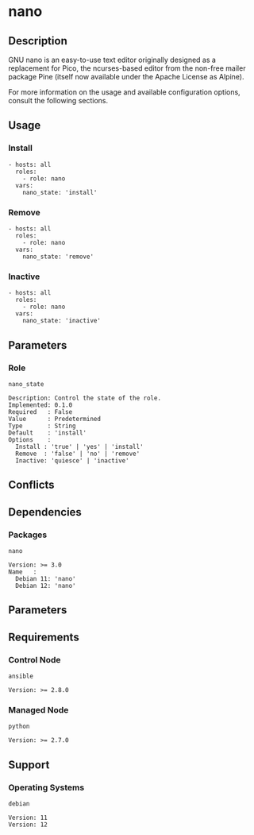 # nano

## Description

GNU nano is an easy-to-use text editor originally designed as a replacement for
Pico, the ncurses-based editor from the non-free mailer package Pine (itself now
available under the Apache License as Alpine).

For more information on the usage and available configuration options,
consult the following sections.

## Usage

### Install

```
- hosts: all
  roles:
    - role: nano
  vars:
    nano_state: 'install'
```

### Remove

```
- hosts: all
  roles:
    - role: nano
  vars:
    nano_state: 'remove'
```

### Inactive

```
- hosts: all
  roles:
    - role: nano
  vars:
    nano_state: 'inactive'
```

## Parameters

### Role

`nano_state`

    Description: Control the state of the role.
    Implemented: 0.1.0
    Required   : False
    Value      : Predetermined
    Type       : String
    Default    : 'install'
    Options    :
      Install : 'true' | 'yes' | 'install'
      Remove  : 'false' | 'no' | 'remove'
      Inactive: 'quiesce' | 'inactive'

## Conflicts

## Dependencies

### Packages

`nano`

    Version: >= 3.0
    Name   :
      Debian 11: 'nano'
      Debian 12: 'nano'

## Parameters

## Requirements

### Control Node

`ansible`

    Version: >= 2.8.0

### Managed Node

`python`

    Version: >= 2.7.0

## Support

### Operating Systems

`debian`

    Version: 11
    Version: 12
